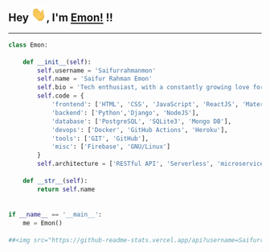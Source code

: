 ## Hey <img src="https://raw.githubusercontent.com/parth-27/parth-27/master/Hi.gif" width="30px">, I'm [Emon!](https://github.com/Saifurrahmanemon) !!

</h2>

<hr/>

```python
class Emon:

    def __init__(self):
        self.username = 'Saifurrahmanmon'
        self.name = 'Saifur Rahman Emon'
        self.bio = 'Tech enthusiast, with a constantly growing love for languages. Loves to work as a team and learn new tech' 
        self.code = {
            'frontend': ['HTML', 'CSS', 'JavaScript', 'ReactJS', 'Material UI' 'Boostrap', 'TailWind'],
            'backend': ['Python','Django', 'NodeJS'],
            'database': ['PostgreSQL', 'SQLite3', 'Mongo DB'],
            'devops': ['Docker', 'GitHub Actions', 'Heroku'],
            'tools': ['GIT', 'GitHub'],
            'misc': ['Firebase', 'GNU/Linux']
        }
        self.architecture = ['RESTful API', 'Serverless', 'microservices']

    def __str__(self):
        return self.name


if __name__ == '__main__':
    me = Emon()

##<img src="https://github-readme-stats.vercel.app/api?username=Saifurrahmanemon&show_icons=true" />
